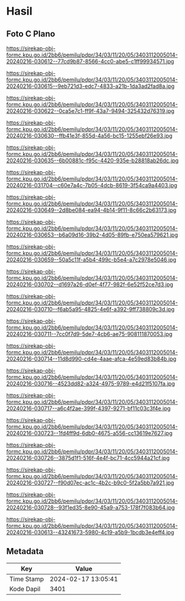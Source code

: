 # Hasil

## Foto C Plano

https://sirekap-obj-formc.kpu.go.id/2bb6/pemilu/pdpr/34/03/11/20/05/3403112005014-20240216-030612--77cd9b87-8566-4cc0-abe5-c1ff99934571.jpg

https://sirekap-obj-formc.kpu.go.id/2bb6/pemilu/pdpr/34/03/11/20/05/3403112005014-20240216-030615--9eb721d3-edc7-4833-a21b-1da3ad2fad8a.jpg

https://sirekap-obj-formc.kpu.go.id/2bb6/pemilu/pdpr/34/03/11/20/05/3403112005014-20240216-030622--0ca5e7c1-ff9f-43a7-9494-325432d76319.jpg

https://sirekap-obj-formc.kpu.go.id/2bb6/pemilu/pdpr/34/03/11/20/05/3403112005014-20240216-030630--ffb41e3f-855d-4a56-bc15-1255ebf26e93.jpg

https://sirekap-obj-formc.kpu.go.id/2bb6/pemilu/pdpr/34/03/11/20/05/3403112005014-20240216-030635--6b00881c-f95c-4420-935e-b28818ab26dc.jpg

https://sirekap-obj-formc.kpu.go.id/2bb6/pemilu/pdpr/34/03/11/20/05/3403112005014-20240216-031704--c60e7a4c-7b05-4dcb-8619-3f54ca9a4403.jpg

https://sirekap-obj-formc.kpu.go.id/2bb6/pemilu/pdpr/34/03/11/20/05/3403112005014-20240216-030649--2d8be084-ea94-4b14-9f11-8c66c2b63173.jpg

https://sirekap-obj-formc.kpu.go.id/2bb6/pemilu/pdpr/34/03/11/20/05/3403112005014-20240216-030653--b6a09d16-39b2-4d05-89fb-e750ea579621.jpg

https://sirekap-obj-formc.kpu.go.id/2bb6/pemilu/pdpr/34/03/11/20/05/3403112005014-20240216-030659--50a5c11f-a5b4-499c-b5e4-a7c2978e5046.jpg

https://sirekap-obj-formc.kpu.go.id/2bb6/pemilu/pdpr/34/03/11/20/05/3403112005014-20240216-030702--d1697a26-d0ef-4f77-982f-6e52f52ce7d3.jpg

https://sirekap-obj-formc.kpu.go.id/2bb6/pemilu/pdpr/34/03/11/20/05/3403112005014-20240216-030710--f6ab5a95-4825-4e6f-a392-9ff738809c3d.jpg

https://sirekap-obj-formc.kpu.go.id/2bb6/pemilu/pdpr/34/03/11/20/05/3403112005014-20240216-030711--7cc0f7d9-5de7-4cb6-ae75-908111870053.jpg

https://sirekap-obj-formc.kpu.go.id/2bb6/pemilu/pdpr/34/03/11/20/05/3403112005014-20240216-030714--11d8d990-cd4e-4aae-afca-4e59ed83b84b.jpg

https://sirekap-obj-formc.kpu.go.id/2bb6/pemilu/pdpr/34/03/11/20/05/3403112005014-20240216-030716--4523dd82-a324-4975-9789-e4d21f5107fa.jpg

https://sirekap-obj-formc.kpu.go.id/2bb6/pemilu/pdpr/34/03/11/20/05/3403112005014-20240216-030717--a6c4f2ae-399f-4397-9271-bf11c03c3f4e.jpg

https://sirekap-obj-formc.kpu.go.id/2bb6/pemilu/pdpr/34/03/11/20/05/3403112005014-20240216-030723--1fd4ff9d-6db0-4675-a556-cc13619e7627.jpg

https://sirekap-obj-formc.kpu.go.id/2bb6/pemilu/pdpr/34/03/11/20/05/3403112005014-20240216-030726--3875d1f1-516f-4e4f-bc71-4cc5944a21cf.jpg

https://sirekap-obj-formc.kpu.go.id/2bb6/pemilu/pdpr/34/03/11/20/05/3403112005014-20240216-030727--f90d07ec-ac1c-4b2c-b9c0-5f2a5bb7a921.jpg

https://sirekap-obj-formc.kpu.go.id/2bb6/pemilu/pdpr/34/03/11/20/05/3403112005014-20240216-030728--93f1ed35-8e90-45a9-a753-178f7f083b64.jpg

https://sirekap-obj-formc.kpu.go.id/2bb6/pemilu/pdpr/34/03/11/20/05/3403112005014-20240216-030613--43241673-5980-4c19-a5b9-1bcdb3e4eff4.jpg


## Metadata

| Key        | Value               |
| ---------- | ------------------- |
| Time Stamp | 2024-02-17 13:05:41 |
| Kode Dapil | 3401                |



